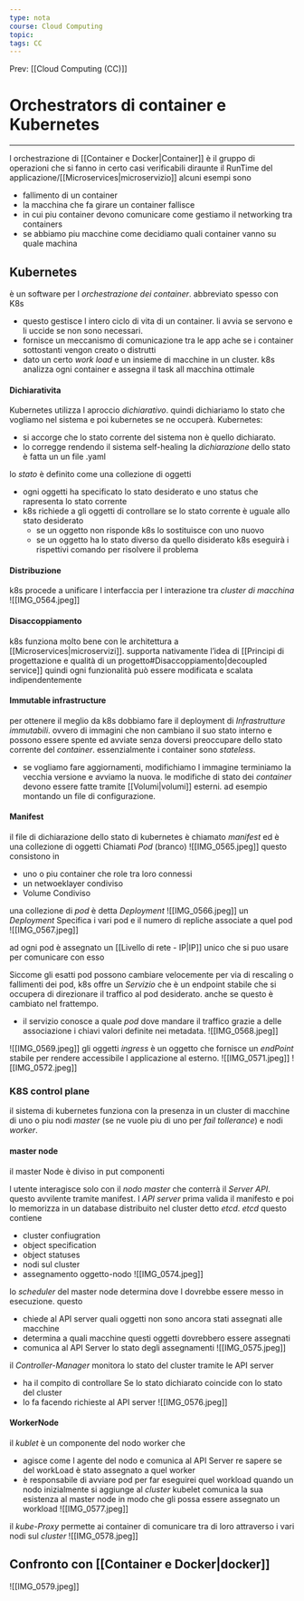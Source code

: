 ```yaml
---
type: nota
course: Cloud Computing
topic: 
tags: CC
---
```


Prev: [[Cloud Computing (CC)]]

# Orchestrators di container e Kubernetes
---
l orchestrazione di  [[Container e Docker|Container]] è il gruppo di operazioni che si fanno in certo casi verificabili diraunte il RunTime del applicazione/[[Microservices|microservizio]] alcuni esempi sono
- fallimento  di un container 
- la macchina che fa girare un container fallisce
- in cui piu container devono comunicare come gestiamo il networking tra containers
- se abbiamo piu macchine come decidiamo quali container vanno su quale machina

## Kubernetes 
è un software per l _orchestrazione dei container_. abbreviato spesso con K8s
- questo gestisce l intero ciclo di vita di un container. li avvia se servono e li uccide se non sono necessari.
- fornisce un meccanismo di comunicazione tra le app ache se i container sottostanti vengon creato o distrutti
- dato un certo _work load_  e un insieme di macchine in un cluster. k8s analizza ogni container e assegna il task all macchina ottimale 


#### Dichiarativita
Kubernetes utilizza l aproccio _dichiarativo_. quindi dichiariamo lo stato che vogliamo nel sistema e poi kubernetes se ne occuperà. 
Kubernetes:
- si accorge che lo stato corrente del sistema non è quello dichiarato.
- lo corregge rendendo il sistema self-healing
la _dichiarazione_ dello stato è fatta un un file .yaml

lo _stato_ è definito come una collezione di oggetti
- ogni oggetti ha specificato lo stato desiderato e uno status che rapresenta lo stato corrente
- k8s richiede a gli oggetti di controllare se lo stato corrente è uguale allo stato desiderato
	- se un oggetto non risponde k8s lo sostituisce con uno nuovo 
	- se un oggetto ha lo stato diverso da quello disiderato k8s eseguirà i rispettivi comando per risolvere il problema 
#### Distribuzione
k8s procede a unificare l interfaccia per l interazione tra _cluster di macchina_
![[IMG_0564.jpeg]]
#### Disaccoppiamento 
k8s funziona molto bene con le architettura a [[Microservices|microservizi]]. supporta nativamente l’idea di [[Principi di progettazione e qualità di un progetto#Disaccoppiamento|decoupled service]] quindi ogni funzionalità può essere modificata e scalata indipendentemente

#### Immutable infrastructure
per ottenere il meglio da k8s dobbiamo fare il deployment di _Infrastrutture immutabili_. ovvero di immagini che non cambiano il suo stato interno e possono essere spente ed avviate senza doversi preoccupare dello stato corrente del _container_. essenzialmente i container sono _stateless_.
- se vogliamo fare aggiornamenti, modifichiamo l immagine terminiamo la vecchia versione e avviamo la nuova.
le modifiche di stato dei _container_ devono essere fatte tramite [[Volumi|volumi]]  esterni. ad esempio montando un file di configurazione. 


#### Manifest
il file di dichiarazione dello stato di kubernetes è chiamato _manifest_ ed è una collezione di oggetti Chiamati _Pod_ (branco)
![[IMG_0565.jpeg]]
questo consistono in 
- uno o piu container che role tra loro connessi
- un netwoeklayer condiviso
- Volume Condiviso

una collezione di _pod_ è detta _Deployment_
![[IMG_0566.jpeg]]
un _Deployment_ Specifica i vari pod e il numero di repliche associate a quel pod 
![[IMG_0567.jpeg]]

ad ogni pod è assegnato un [[Livello di rete - IP|IP]] unico che si puo usare per comunicare con esso

Siccome gli esatti pod possono cambiare velocemente per via di rescaling o fallimenti dei pod, k8s offre un _Servizio_ che è un endpoint stabile che si occupera di direzionare il traffico al pod desiderato. anche se questo è cambiato nel frattempo.
- il servizio conosce a quale _pod_ dove mandare il traffico grazie a delle associazione i chiavi valori definite nei metadata.
![[IMG_0568.jpeg]]

![[IMG_0569.jpeg]]
gli oggetti _ingress_ è un oggetto che fornisce un _endPoint_ stabile per rendere accessibile l applicazione al esterno.
![[IMG_0571.jpeg]]
![[IMG_0572.jpeg]]


### K8S control plane 

il sistema di kubernetes funziona con la presenza in un cluster di macchine di uno o piu nodi _master_ (se ne vuole piu di uno per _fail tollerance_) e nodi _worker_.

#### master node
il master Node è diviso in put componenti


l utente interagisce solo con il _nodo master_ che conterrà il _Server API_. questo avvilente tramite manifest. 
l _API server_ prima valida il manifesto e poi lo memorizza in un database distribuito nel cluster detto _etcd_.
_etcd_ questo contiene 
- cluster confiugration
- object specification
- object statuses
- nodi sul cluster
- assegnamento oggetto-nodo 
![[IMG_0574.jpeg]]


lo _scheduler_ del master node determina dove l dovrebbe essere messo in esecuzione. questo
- chiede al API server quali oggetti non sono ancora stati assegnati alle macchine
- determina a quali macchine questi oggetti dovrebbero essere assegnati
- comunica al API Server lo stato degli assegnamenti 
![[IMG_0575.jpeg]]

il _Controller-Manager_ monitora lo stato del cluster tramite le API server
- ha il compito di controllare Se lo stato dichiarato coincide con lo stato del cluster
- lo fa facendo richieste al API server
![[IMG_0576.jpeg]]
#### WorkerNode

il _kublet_ è un componente del nodo worker che
- agisce come l agente del nodo e comunica al API Server re sapere se del workLoad è stato assegnato a quel worker
- è responsabile di avviare pod per far eseguirei quel workload 
quando un nodo inizialmente si aggiunge al _cluster_ kubelet comunica la sua esistenza al master node in modo che gli possa essere assegnato un workload
![[IMG_0577.jpeg]]

il _kube-Proxy_ permette ai container di comunicare tra di loro attraverso i vari nodi sul _cluster_
![[IMG_0578.jpeg]]


## Confronto con [[Container e Docker|docker]]
![[IMG_0579.jpeg]]